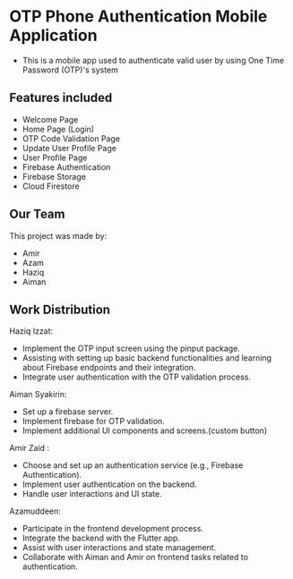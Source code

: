 # OTP Phone Authentication Mobile Application

- This is a mobile app used to authenticate valid user by using One Time Password (OTP)'s system 



## Features included 

- Welcome Page
- Home Page (Login)
- OTP Code Validation Page
- Update User Profile Page
- User Profile Page
- Firebase Authentication
- Firebase Storage
- Cloud Firestore


## Our Team

This project was made by:

- Amir
- Azam
- Haziq
- Aiman


## Work Distribution

Haziq Izzat: 
- Implement the OTP input screen using the pinput package.
- Assisting with setting up basic backend functionalities and learning about Firebase endpoints and their integration.
- Integrate user authentication with the OTP validation process.

Aiman Syakirin:
- Set up a firebase server.
- Implement firebase for OTP validation.
- Implement additional UI components and screens.(custom button)

Amir Zaid :
- Choose and set up an authentication service (e.g., Firebase Authentication).
- Implement user authentication on the backend.
- Handle user interactions and UI state.

Azamuddeen:
- Participate in the frontend development process.
- Integrate the backend with the Flutter app.
- Assist with user interactions and state management.
- Collaborate with Aiman and Amir on frontend tasks related to authentication.
